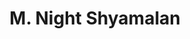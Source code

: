 ---
pid: llg195
title: M. Night Shyamalan
location_transcription: Dilworth Plaza
coordinates: "[-75.16482533071, 39.952200249543]"
zipcode: '19118'
gen_neighborhood: Northwest Philadelphia
neighborhood: Chestnut Hill
outside_phl: 
age: '17'
age_range: 13-19
instagram: 
image_file_name: llg_195.jpg
proposal_transcription: |-
  - Mr. Shyamalan

  - Camera

  M. Night Shyamalan
topic: Pop Culture
topic_summary: 0, 0, 0
type: Sculpture Statue
keywords_other: what a twist, m night shyamalan, philly raised
credit: James Nalle
image_labels: 
twitter: 
facebook: 
permalink: "/monuments/llg195/"
layout: item-page
---